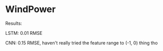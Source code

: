 # WindPower
Results: 

LSTM: 0.01 RMSE 

CNN: 0.15 RMSE, haven't really tried the feature range to (-1, 0) thing tho
